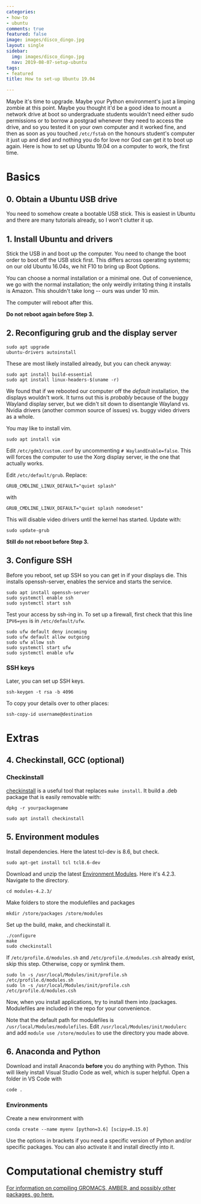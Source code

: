 ```yaml
---
categories:
- how-to
- ubuntu
comments: true
featured: false
image: images/disco_dingo.jpg
layout: single
sidebar:
  img: images/disco_dingo.jpg
  nav: 2019-08-07-setup-ubuntu
tags:
- featured
title: How to set-up Ubuntu 19.04

---
```


Maybe it's time to upgrade. Maybe your Python environment's just a limping zombie at this point. Maybe you thought it'd be a good idea to mount a network drive at boot so undergraduate students wouldn't need either sudo permissions or to borrow a postgrad whenever they need to access the drive, and so you tested it on your own computer and it worked fine, and then as soon as you touched `/etc/fstab` on the honours student's computer it just up and died and nothing you do for love nor God can get it to boot up again. Here is how to set up Ubuntu 19.04 on a computer to work, the first time. 

# Basics

## 0. Obtain a Ubuntu USB drive

You need to somehow create a bootable USB stick. This is easiest in Ubuntu and there are many tutorials already, so I won't clutter it up. 

## 1. Install Ubuntu and drivers

Stick the USB in and boot up the computer. You need to change the boot order to boot off the USB stick first. This differs across operating systems; on our old Ubuntu 16.04s, we hit F10 to bring up Boot Options.

You can choose a normal installation or a minimal one. Out of convenience, we go with the normal installation; the only weirdly irritating thing it installs is Amazon. This shouldn't take long -- ours was under 10 min. 

The computer will reboot after this.

**Do not reboot again before Step 3.**

## 2. Reconfiguring grub and the display server
```console
sudo apt upgrade
ubuntu-drivers autoinstall
```
These are most likely installed already, but you can check anyway:
```console
sudo apt install build-essential
sudo apt install linux-headers-$(uname -r)
```

We found that if we rebooted our computer off the *default* installation, the displays wouldn't work. It turns out this is *probably* because of the buggy Wayland display server, but we didn't sit down to disentangle Wayland vs. Nvidia drivers (another common source of issues) vs. buggy video drivers as a whole.

You may like to install vim.
```console
sudo apt install vim
```

Edit `/etc/gdm3/custom.conf` by uncommenting `# WaylandEnable=false`.
This will forces the computer to use the Xorg display server, ie the one that actually works.

Edit `/etc/default/grub`. Replace:
```console
GRUB_CMDLINE_LINUX_DEFAULT="quiet splash"
```
with
```console
GRUB_CMDLINE_LINUX_DEFAULT="quiet splash nomodeset"
```
This will disable video drivers until the kernel has started.
Update with:
```console
sudo update-grub
```

**Still do not reboot before Step 3.**


## 3. Configure SSH
Before you reboot, set up SSH so you can get in if your displays die. This installs openssh-server, enables the service and starts the service.
```console
sudo apt install openssh-server
sudo systemctl enable ssh
sudo systemctl start ssh
```
Test your access by ssh-ing in. To set up a firewall, first check that this line `IPV6=yes` is in `/etc/default/ufw`. 
```console
sudo ufw default deny incoming
sudo ufw default allow outgoing
sudo ufw allow ssh
sudo systemctl start ufw
sudo systemctl enable ufw
```

### SSH keys
Later, you can set up SSH keys.
```console
ssh-keygen -t rsa -b 4096
```
To copy your details over to other places:
```
ssh-copy-id username@destination
```

# Extras
## 4. Checkinstall, GCC (optional)
### Checkinstall
[checkinstall](https://wiki.debian.org/CheckInstall) is a useful tool that replaces `make install`. It build a .deb package that is easily removable with:
```console
dpkg -r yourpackagename
```

```console
sudo apt install checkinstall
```


## 5. Environment modules
Install dependencies. Here the latest tcl-dev is 8.6, but check.
```console
sudo apt-get install tcl tcl8.6-dev
```

Download and unzip the latest [Environment Modules](http://modules.sourceforge.net/). Here it's 4.2.3. Navigate to the directory.
```console
cd modules-4.2.3/
```

Make folders to store the modulefiles and packages
```console
mkdir /store/packages /store/modules
```

Set up the build, make, and checkinstall it.
```console
./configure
make
sudo checkinstall
```
If `/etc/profile.d/modules.sh` and `/etc/profile.d/modules.csh` already exist, skip this step. Otherwise, copy or symlink them.
```console
sudo ln -s /usr/local/Modules/init/profile.sh /etc/profile.d/modules.sh
sudo ln -s /usr/local/Modules/init/profile.csh /etc/profile.d/modules.csh
```
Now, when you install applications, try to install them into /packages. Modulefiles are included in the repo for your convenience.

Note that the default path for modulefiles is `/usr/local/Modules/modulefiles`. Edit `/usr/local/Modules/init/modulerc` and add `module use /store/modules` to use the directory you made above.

## 6. Anaconda and Python
Download and install Anaconda **before** you do anything with Python. This will likely install Visual Studio Code as well, which is super helpful. Open a folder in VS Code with

```console
code .
```

### Environments
Create a new environment with 
```console
conda create --name myenv [python=3.6] [scipy=0.15.0]
```
Use the options in brackets if you need a specific version of Python and/or specific packages. You can also activate it and install directly into it.

<a name="step7"/>

# Computational chemistry stuff
<a href="{{ site.url }}/compile-programs/"> For information on compiling GROMACS, AMBER, and possibly other packages, go here.</a>